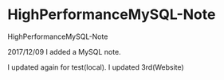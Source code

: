 # HighPerformanceMySQL-Note
HighPerformanceMySQL-Note

2017/12/09 I added a MySQL note.

I updated again for test(local).
I updated 3rd(Website)
